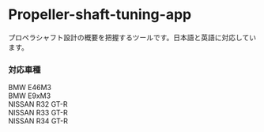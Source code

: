 # Propeller-shaft-tuning-app

プロペラシャフト設計の概要を把握するツールです。日本語と英語に対応しています。

### 対応車種
BMW E46M3  
BMW E9xM3  
NISSAN R32 GT-R  
NISSAN R33 GT-R  
NISSAN R34 GT-R  
